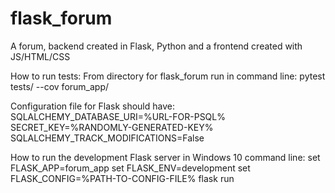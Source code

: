 # flask_forum

A forum, backend created in Flask, Python and a frontend created with JS/HTML/CSS

How to run tests:
From directory for flask_forum run in command line:
pytest tests/ --cov forum_app/

Configuration file for Flask should have:
SQLALCHEMY_DATABASE_URI=%URL-FOR-PSQL%
SECRET_KEY=%RANDOMLY-GENERATED-KEY%
SQLALCHEMY_TRACK_MODIFICATIONS=False

How to run the development Flask server in Windows 10 command line:
set FLASK_APP=forum_app
set FLASK_ENV=development
set FLASK_CONFIG=%PATH-TO-CONFIG-FILE%
flask run
